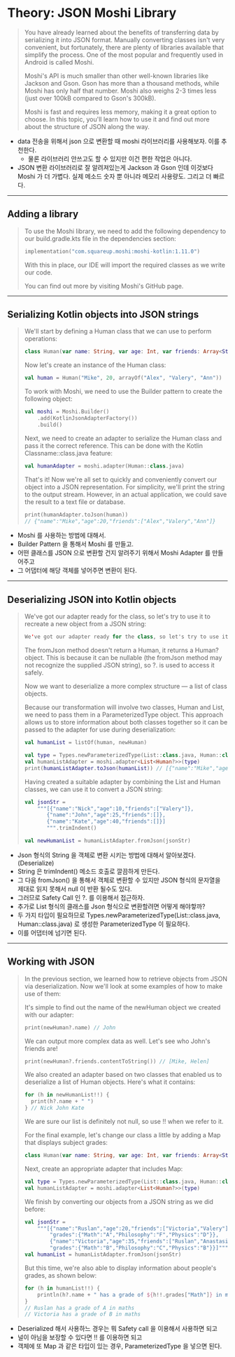# Theory: JSON Moshi Library

> You have already learned about the benefits of transferring data by serializing it into JSON format. Manually converting classes isn't very convenient, but fortunately, there are plenty of libraries available that simplify the process. One of the most popular and frequently used in Android is called Moshi.
> 
> Moshi's API is much smaller than other well-known libraries like Jackson and Gson. Gson has more than a thousand methods, while Moshi has only half that number. Moshi also weighs 2-3 times less (just over 100kB compared to Gson's 300kB).
> 
> Moshi is fast and requires less memory, making it a great option to choose. In this topic, you'll learn how to use it and find out more about the structure of JSON along the way.

- data 전송을 위해서 json 으로 변환할 때 moshi 라이브러리를 사용해보자. 이를 추천한다.
  - 물론 라이브러리 안쓰고도 할 수 있지만 이건 편한 작업은 아니다.
- JSON 변환 라이브러리로 잘 알려져있는게 Jackson 과 Gson 인데 이것보다 Moshi 가 더 가볍다. 실제 메소드 숫자 뿐 아니라 메모리 사용량도. 그리고 더 빠르다.

***

## Adding a library

> To use the Moshi library, we need to add the following dependency to our build.gradle.kts file in the dependencies section:
>
> ```kotlin
> implementation("com.squareup.moshi:moshi-kotlin:1.11.0")
> ```
> 
> With this in place, our IDE will import the required classes as we write our code.
>
> You can find out more by visiting Moshi's GitHub page.

***

## Serializing Kotlin objects into JSON strings

> We'll start by defining a Human class that we can use to perform operations:
>
> ```kotlin
> class Human(var name: String, var age: Int, var friends: Array<String>)
> ```
> 
> Now let's create an instance of the Human class:
>
> ```kotlin
> val human = Human("Mike", 20, arrayOf("Alex", "Valery", "Ann"))
> ```
> 
> To work with Moshi, we need to use the Builder pattern to create the following object:
>
> ```kotlin
> val moshi = Moshi.Builder()
>     .add(KotlinJsonAdapterFactory())
>     .build()
> ```
> 
> Next, we need to create an adapter to serialize the Human class and pass it the correct reference. This can be done with the Kotlin Classname::class.java feature:
>
> ```kotlin
> val humanAdapter = moshi.adapter(Human::class.java)
> ```
> 
> That's it! Now we're all set to quickly and conveniently convert our object into a JSON representation. For simplicity, we'll print the string to the output stream. However, in an actual application, we could save the result to a text file or database.
>
> ```kotlin
> print(humanAdapter.toJson(human))
> // {"name":"Mike","age":20,"friends":["Alex","Valery","Ann"]}
> ```

- Moshi 를 사용하는 방법에 대해서. 
- Builder Pattern 을 통해서 Moshi 를 만들고.
- 어떤 클래스를 JSON 으로 변환할 건지 알려주기 위해서 Moshi Adapter 를 만들어주고
- 그 어댑터에 해당 객체를 넣어주면 변환이 된다.

***

## Deserializing JSON into Kotlin objects

> We've got our adapter ready for the class, so let's try to use it to recreate a new object from a JSON string:
>
> ```kotlin
> We've got our adapter ready for the class, so let's try to use it to recreate a new object from a JSON string:
> ```
> 
> The fromJson method doesn't return a Human, it returns a Human? object. This is because it can be nullable (the fromJson method may not recognize the supplied JSON string), so ?. is used to access it safely.
> 
> Now we want to deserialize a more complex structure — a list of class objects.
>
> Because our transformation will involve two classes, Human and List, we need to pass them in a ParameterizedType object. This approach allows us to store information about both classes together so it can be passed to the adapter for use during deserialization:
>
> ````kotlin
> val humanList = listOf(human, newHuman)
> 
> val type = Types.newParameterizedType(List::class.java, Human::class.java)
> val humanListAdapter = moshi.adapter<List<Human?>>(type)
> print(humanListAdapter.toJson(humanList)) // [{"name":"Mike","age":20,"friends":["Alex","Valery","Ann"]},{"name":"John","age":25,"friends":["Mike","Helen"]}]
> ````
> 
> Having created a suitable adapter by combining the List and Human classes, we can use it to convert a JSON string:
>
> ````kotlin
> val jsonStr =
>     """[{"name":"Nick","age":10,"friends":["Valery"]},
>        {"name":"John","age":25,"friends":[]},
>        {"name":"Kate","age":40,"friends":[]}]
>        """.trimIndent()
> 
> val newHumanList = humanListAdapter.fromJson(jsonStr)
> ````

- Json 형식의 String 을 객체로 변환 시키는 방법에 대해서 알아보겠다. (Deserialize)
- String 은 trimIndent() 메소드 호출로 깔끔하게 만든다.
- 그 다음 fromJson() 을 통해서 객체로 변환할 수 있지만 JSON 형식의 문자열을 제대로 읽지 못해서 null 이 반환 될수도 있다.
- 그러므로 Safety Call 인 ?. 를 이용해서 접근하자.
- 추가로 List 형식의 클래스를 Json 형식으로 변환할려면 어떻게 해야핳까?
- 두 가지 타입이 필요하므로 Types.newParameterizedType(List::class.java, Human::class.java) 로 생성한 ParameterizedType 이 필요하다.
- 이를 어댑터에 넘기면 된다.

***

## Working with JSON

> In the previous section, we learned how to retrieve objects from JSON via deserialization. Now we'll look at some examples of how to make use of them:
>
> It's simple to find out the name of the newHuman object we created with our adapter:
>
> ```kotlin
> print(newHuman?.name) // John
> ```
> 
> We can output more complex data as well. Let's see who John's friends are!
>
> ```kotlin
> print(newHuman?.friends.contentToString()) // [Mike, Helen]
> ```
> 
> We also created an adapter based on two classes that enabled us to deserialize a list of Human objects. Here's what it contains:
>
> ```kotlin
> for (h in newHumanList!!) {
>   print(h?.name + " ")
> } // Nick John Kate
> ```
> 
> We are sure our list is definitely not null, so use !! when we refer to it.
>
> For the final example, let's change our class a little by adding a Map that displays subject grades:
>
> ```kotlin
> class Human(var name: String, var age: Int, var friends: Array<String>, var grades: Map<String, String>)
> ```
> 
> Next, create an appropriate adapter that includes Map:
>
> ```kotlin
> val type = Types.newParameterizedType(List::class.java, Human::class.java, Map::class.java)
> val humanListAdapter = moshi.adapter<List<Human?>>(type)
> ```
> 
> We finish by converting our objects from a JSON string as we did before:
>
> ```kotlin
> val jsonStr =
>     """[{"name":"Ruslan","age":20,"friends":["Victoria","Valery"],
>         "grades":{"Math":"A","Philosophy":"F","Physics":"D"}},
>         {"name":"Victoria","age":35,"friends":["Ruslan","Anastasia"],
>         "grades":{"Math":"B","Philosophy":"C","Physics":"B"}}]""".trimIndent()
> val humanList = humanListAdapter.fromJson(jsonStr)
> ```
> 
> But this time, we're also able to display information about people's grades, as shown below:
>
> ```kotlin
> for (h in humanList!!) {
>     println(h?.name + " has a grade of ${h!!.grades["Math"]} in maths")
> }
> // Ruslan has a grade of A in maths
> // Victoria has a grade of B in maths
> ```

- Deserialized 해서 사용하느 경우는 뭐 Safety call 을 이용해서 사용하면 되고 
- 널이 아님을 보장할 수 있다면 !! 를 이용하면 되고
- 객체에 또 Map 과 같은 타입이 있는 경우, ParameterizedType 을 넣으면 된다. 